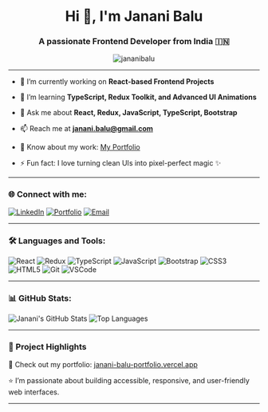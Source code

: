 <h1 align="center">Hi 👋, I'm Janani Balu</h1>
<h3 align="center">A passionate Frontend Developer from India 🇮🇳</h3>

<p align="center">
  <img src="https://komarev.com/ghpvc/?username=jananibalu&label=Profile%20views&color=0e75b6&style=flat" alt="jananibalu" />
</p>

---

- 🔭 I’m currently working on **React-based Frontend Projects**
  
- 🌱 I’m learning **TypeScript, Redux Toolkit, and Advanced UI Animations**
  
- 💬 Ask me about **React, Redux, JavaScript, TypeScript, Bootstrap**
  
- 📫 Reach me at **janani.balu@gmail.com**
  
- 📄 Know about my work: [My Portfolio](https://janani-balu-portfolio.vercel.app/)
  
- ⚡ Fun fact: I love turning clean UIs into pixel-perfect magic ✨

---

### 🌐 Connect with me:

[![LinkedIn](https://img.shields.io/badge/LinkedIn-blue?logo=linkedin&style=for-the-badge)](https://www.linkedin.com/in/janani-balu-86a31923b/)
[![Portfolio](https://img.shields.io/badge/Portfolio-000?logo=vercel&style=for-the-badge)](https://janani-balu-portfolio.vercel.app/)
[![Email](https://img.shields.io/badge/Gmail-D14836?logo=gmail&style=for-the-badge)](mailto:janani.balu@gmail.com)

---

### 🛠️ Languages and Tools:

![React](https://img.shields.io/badge/React-20232A?style=for-the-badge&logo=react)
![Redux](https://img.shields.io/badge/Redux-593D88?style=for-the-badge&logo=redux)
![TypeScript](https://img.shields.io/badge/TypeScript-007ACC?style=for-the-badge&logo=typescript)
![JavaScript](https://img.shields.io/badge/JavaScript-F7DF1E?style=for-the-badge&logo=javascript)
![Bootstrap](https://img.shields.io/badge/Bootstrap-563D7C?style=for-the-badge&logo=bootstrap)
![CSS3](https://img.shields.io/badge/CSS3-1572B6?style=for-the-badge&logo=css3)
![HTML5](https://img.shields.io/badge/HTML5-E34F26?style=for-the-badge&logo=html5)
![Git](https://img.shields.io/badge/Git-F05032?style=for-the-badge&logo=git)
![VSCode](https://img.shields.io/badge/VSCode-007ACC?style=for-the-badge&logo=visual-studio-code)

---

### 📊 GitHub Stats:

![Janani's GitHub Stats](https://github-readme-stats.vercel.app/api?username=jananibalu&show_icons=true&theme=radical)
![Top Languages](https://github-readme-stats.vercel.app/api/top-langs/?username=jananibalu&layout=compact&theme=radical)

---

### 🚀 Project Highlights

📌 Check out my portfolio: [janani-balu-portfolio.vercel.app](https://janani-balu-portfolio.vercel.app/)

⭐ I’m passionate about building accessible, responsive, and user-friendly web interfaces.

---

